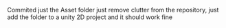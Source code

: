 Commited just the Asset folder just remove clutter from the repository, just add the folder to a unity 2D project and it should work fine

